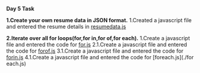 **Day 5 Task**

**1.Create your own resume data in JSON format.**
  1.Created a javascript file and entered the resume details in [resumedata.js](./JSON/js/resumedata.js)

**2.Iterate over all for loops(for,for in,for of,for each).**
  1.Create a javascript file and entered the code for [for.js](./iterate-over-all-loops/js/for.js)
  2.1.Create a javascript file and entered the code for [forof.js](./iterate-over-all-loops/js/)
  3.1.Create a javascript file and entered the code for [forin.js](./iterare-)
  4.1.Create a javascript file and entered the code for [foreach.js](./for each.js)




